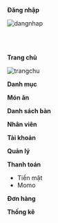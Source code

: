 
<b>Đăng nhập</b>

![dangnhap](https://github.com/vtnghia16/Restaurant-project/assets/80100031/d7d0f499-2c6d-4221-8546-7ea140da85fc)

<br><br>

<b>Trang chủ</b>

![trangchu](https://github.com/vtnghia16/Restaurant-project/assets/80100031/06489fb8-8d85-4a43-b096-d125c02ac525)


<b>Danh mục</b>

<b>Món ăn</b>

<b>Danh sách bàn</b>

<b>Nhân viên</b>

<b>Tài khoản</b>

<b>Quản lý</b>

<b>Thanh toán</b>
- Tiền mặt
- Momo

<b>Đơn hàng</b>

<b>Thống kê</b>







